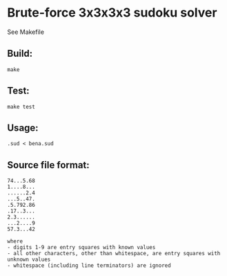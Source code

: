 # Brute-force 3x3x3x3 sudoku solver

See Makefile

## Build:
```make```

## Test:
```make test```

## Usage:
```.sud < bena.sud```

## Source file format:
```
74...5.68
1....8...
......2.4
...5..47.
.5.792.86
.17..3...
2.3......
...2....9
57.3...42

where
- digits 1-9 are entry squares with known values
- all other characters, other than whitespace, are entry squares with unknown values
- whitespace (including line terminators) are ignored
```

